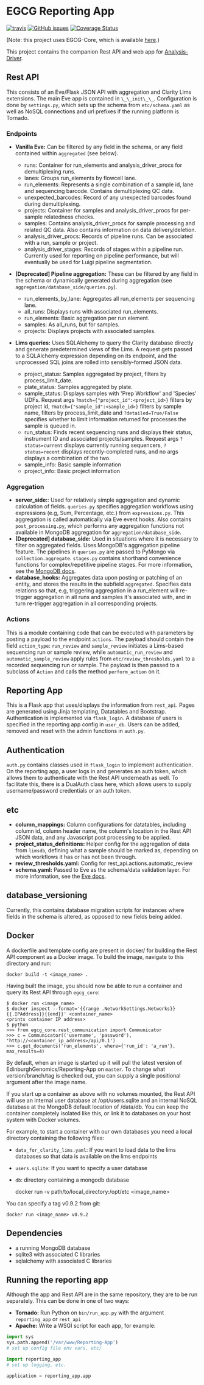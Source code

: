 # EGCG Reporting App
[![travis](https://img.shields.io/travis/EdinburghGenomics/Reporting-App/master.svg)](https://travis-ci.org/EdinburghGenomics/Reporting-App)
[![GitHub issues](https://img.shields.io/github/issues/EdinburghGenomics/Reporting-App.svg)](https://github.com/EdinburghGenomics/Reporting-App/issues)
[![Coverage Status](https://coveralls.io/repos/github/EdinburghGenomics/Reporting-App/badge.svg)](https://coveralls.io/github/EdinburghGenomics/Reporting-App)

(Note: this project uses EGCG-Core, which is available [here](https://github.com/EdinburghGenomics/EGCG-Core.git).)

This project contains the companion Rest API and web app for [Analysis-Driver](https://github.com/EdinburghGenomics/Analysis-Driver).


## Rest API
This consists of an Eve/Flask JSON API with aggregation and Clarity Lims extensions. The main Eve app is contained in
`\_\_init\_\_`. Configuration is done by `settings.py`, which sets up the schema from `etc/schema.yaml` as well as NoSQL
connections and url prefixes if the running platform is Tornado.


### Endpoints
- __Vanilla Eve:__ Can be filtered by any field in the schema, or any field contained within `aggregated` (see below).
  - runs: Container for run_elements and analysis_driver_procs for demultiplexing runs.
  - lanes: Groups run_elements by flowcell lane.
  - run_elements: Represents a single combination of a sample id, lane and sequencing barcode. Contains
    demultiplexing QC data.
  - unexpected_barcodes: Record of any unexpected barcodes found during demultiplexing.
  - projects: Container for samples and analysis_driver_procs for per-sample relatedness checks.
  - samples: Contains analysis_driver_procs for sample processing and related QC data. Also contains information on data
    delivery/deletion.
  - analysis_driver_procs: Records of pipeline runs. Can be associated with a run, sample or project.
  - analysis_driver_stages: Records of stages within a pipeline run. Currently used for reporting on
    pipeline performance, but will eventually be used for Luigi pipeline segmentation.

- __[Deprecated] Pipeline aggregation:__ These can be filtered by any field in the schema or dynamically generated during
  aggregation (see `aggregation/database_side/queries.py`).
  - run_elements_by_lane: Aggregates all run_elements per sequencing lane.
  - all_runs: Displays runs with associated run_elements.
  - run_elements: Basic aggregation per run element.
  - samples: As all_runs, but for samples.
  - projects: Displays projects with associated samples.

- __Lims queries:__ Uses SQLAlchemy to query the Clarity database directly and generate predetermined views of the Lims.
  A request gets passed to a SQLAlchemy expression depending on its endpoint, and the unprocessed SQL joins are rolled
  into sensibly-formed JSON data.
  - project_status: Samples aggregated by project, filters by process_limit_date.
  - plate_status: Samples aggregated by plate.
  - sample_status: Displays samples with 'Prep Workflow' and 'Species' UDFs. Request args `?match={"project_id":<project_id>}`
    filters by project id, `?match={"sample_id":<sample_id>}` filters by sample name, filters by process_limit_date and `?detailed=True/False`
    specifies whether to limit information returned for processes the sample is queued in.
  - run_status: Finds recent sequencing runs and displays their status, instrument ID and associated projects/samples.
    Request args `?status=current` displays currently running sequencers, `?status=recent`
    displays recently-completed runs, and no args displays a combination of the two.
  - sample_info: Basic sample information
  - project_info: Basic project information


### Aggregation
- __server_side:__: Used for relatively simple aggregation and dynamic calculation of fields. `queries.py`
  specifies aggregation workflows using expressions (e.g, Sum, Percentage, etc.) from `expressions.py`. This
  aggregation is called automatically via Eve event hooks. Also contains `post_processing.py`, which performs
  any aggregation functions not available in MongoDB aggregation for `aggregation/database_side`.
- __[Deprecated] database_side:__ Used in situations where it is necessary to filter on aggregated fields. Uses MongoDB's
  aggregation pipeline feature. The pipelines in `queries.py` are passed to PyMongo via `collection.aggregate`.
  `stages.py` contains shorthand convenience functions for complex/repetitive pipeline stages. For more
  information, see the [MongoDB docs](https://docs.mongodb.com/manual/core/aggregation-pipeline/).
- __database_hooks:__ Aggregates data upon posting or patching of an entity, and stores the results in the subfield
  `aggregated`. Specifies data relations so that, e.g, triggering aggregation in a run_element will re-trigger
   aggregation in all runs and samples it's associated with, and in turn re-trigger aggregation in all corresponding
   projects.


### Actions
This is a module containing code that can be executed with parameters by posting a payload to the endpoint `actions`.
The payload should contain the field `action_type`: `run_review` and `sample_review` initiates a Lims-based sequencing
run or sample review, while `automatic_run_review` and `automatic_sample_review` apply rules from
`etc/review_thresholds.yaml` to a recorded sequencing run or sample. The payload is then passed to a subclass of
`Action` and calls the method `perform_action` on it.


## Reporting App
This is a Flask app that uses/displays the information from `rest_api`. Pages are generated using Jinja
templating, Datatables and Bootstrap. Authentication is implemented via `flask_login`. A database of users is specified in the reporting app config
in `user_db`. Users can be added, removed and reset with the admin functions in `auth.py`.


## Authentication
`auth.py` contains classes used in `flask_login` to implement authentication. On the reporting app, a user logs in and
generates an auth token, which allows them to authenticate with the Rest API underneath as well. To facilitate this,
there is a DualAuth class here, which allows users to supply username/password credentials or an auth token.


## etc
- __column_mappings:__ Column configurations for datatables, including column id, column header name, the
  column's location in the Rest API JSON data, and any Javascript post processing to be applied.
- __project_status_definitions:__ Helper config for the aggregation of data from `limsdb`, defining what a
  sample should be marked as, depending on which workflows it has or has not been through.
- __review_thresholds.yaml:__ Config for rest_api.actions.automatic_review
- __schema.yaml:__ Passed to Eve as the schema/data validation layer. For more information, see the
  [Eve docs](http://python-eve.org/config.html#schema).


## database_versioning
Currently, this contains database migration scripts for instances where fields in the schema is altered, as opposed to
new fields being added.


## Docker
A dockerfile and template config are present in docker/ for building the Rest API component as a Docker image. To build
the image, navigate to this directory and run:

`docker build -t <image_name> .`


Having built the image, you should now be able to run a container and query its Rest API through `egcg_core`:

    $ docker run <image_name>
    $ docker inspect --format='{{range .NetworkSettings.Networks}}{{.IPAddress}}{{end}}' <container_name>
    <prints container IP address>
    $ python
    >>> from egcg_core.rest_communication import Communicator
    >>> c = Communicator(('username', 'password'), 'http://<container_ip_address>/api/0.1')
    >>> c.get_documents('run_elements', where={'run_id': 'a_run'}, max_results=4)

By default, when an image is started up it will pull the latest version of EdinburghGenomics/Reporting-App on
`master`. To change what version/branch/tag is checked out, you can supply a single positional argument after
the image name.

If you start up a container as above with no volumes mounted, the Rest API will use an internal user database
at /opt/users.sqlite and an internal NoSQL database at the MongoDB default location of /data/db. You can keep
the container completely isolated like this, or link it to databases on your host system with Docker volumes.

For example, to start a container with our own databases you need a local directory containing the following files:
  
  - `data_for_clarity_lims.yaml`: If you want to load data to the lims databases so that data is available on the lims endpoints
  - `users.sqlite`: If you want to specify a user database
  - `db`: directory containing a mongodb database


    docker run -v path/to/local_directory:/opt/etc  <image_name>

You can specify a tag v0.9.2 from git:

    docker run <image_name> v0.9.2

## Dependencies
- a running MongoDB database
- sqlite3 with associated C libraries
- sqlalchemy with associated C libraries


## Running the reporting app
Although the app and Rest API are in the same repository, they are to be run separately. This can be done in
one of two ways:
- __Tornado:__ Run Python on `bin/run_app.py` with the argument `reporting_app` or `rest_api`
- __Apache:__ Write a WSGI script for each app, for example:

```python
import sys
sys.path.append('/var/www/Reporting-App')
# set up config file env vars, etc/

import reporting_app
# set up logging, etc.

application = reporting_app.app
```
